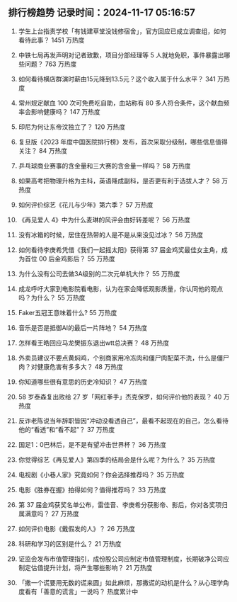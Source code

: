 
## 排行榜趋势 记录时间：2024-11-17 05:16:57
  
  1. 学生上台指责学校「有钱建草堂没钱修宿舍」，官方回应已成立调查组，如何看待此事？ 1451 万热度
    
  2. 中铁七局再发声明对记者致歉，项目分部经理等 5 人就地免职，事件暴露出哪些问题？ 763 万热度
    
  3. 如何看待横店群演时薪由15元降到13.5元？这个收入属于什么水平？ 341 万热度
    
  4. 常州规定献血 100 次可免费吃自助，血站称有 80 多人符合条件，这个献血频率会影响健康吗？ 147 万热度
    
  5. 印尼为何让东帝汶独立了？ 120 万热度
    
  6. 复旦版《2023 年度中国医院排行榜》发布，首次采取分级制，哪些信息值得关注？ 84 万热度
    
  7. 乒乓球商业赛事的含金量和三大赛的含金量一样吗？ 58 万热度
    
  8. 如果高考把物理升格为主科，英语降成副科，是否更有利于选拔人才？ 58 万热度
    
  9. 如何评价综艺《花儿与少年》第六季？ 57 万热度
    
  10. 《再见爱人 4》中为什么麦琳的风评会由好转差呢？ 56 万热度
    
  11. 没有冰箱的时候，居住在热带的人是不是从来没见过冰？ 56 万热度
    
  12. 如何看待李庚希凭借《我们一起摇太阳》获得第 37 届金鸡奖最佳女主角，成为首位 00 后金鸡影后？ 55 万热度
    
  13. 为什么没有公司去做3A级别的二次元单机大作？ 55 万热度
    
  14. 成龙呼吁大家到电影院看电影，认为在家会降低观影质量，你认同他的观点吗？为什么？ 55 万热度
    
  15. Faker五冠王意味着什么? 55 万热度
    
  16. 音乐是否是抵御AI的最后一片阵地？ 54 万热度
    
  17. 怎样看王皓回应马龙樊振东退出wtt总决赛？ 48 万热度
    
  18. 外卖员建议不要点黄焖鸡，个别商家用冷冻肉和僵尸肉配菜不洗，什么是僵尸肉？对健康危害有多多大？ 48 万热度
    
  19. 你知道哪些很有意思的历史冷知识？ 47 万热度
    
  20. 58 岁泰森复出败给 27 岁「网红拳手」杰克保罗，如何评价他的表现？ 40 万热度
    
  21. 反诈老陈说当年辞职皆因“冲动没看透自己”，最看不起现在的自己，怎么看待他的“看透”和“看不起”？ 37 万热度
    
  22. 国足1：0巴林后，是不是有望冲击世界杯？ 36 万热度
    
  23. 你觉得综艺《再见爱人》第四季的结局会是什么呢？为什么？ 35 万热度
    
  24. 电视剧《小巷人家》究竟如何？你会选择推荐吗？ 35 万热度
    
  25. 电影《胜券在握》拍得如何？值得推荐吗？ 33 万热度
    
  26. 第 37 届金鸡获奖名单公布，雷佳音、李庚希分获影帝、影后，你对各奖项归属满意吗？ 27 万热度
    
  27. 如何评价电影《戴假发的人》？ 26 万热度
    
  28. 科研和学习的区别是什么？ 21 万热度
    
  29. 证监会发布市值管理指引，成份股公司应制定市值管理制度，长期破净公司应制定估值提升计划，将产生哪些影响？ 21 万热度
    
  30. 「撒一个谎要用无数的谎来圆」如此麻烦，那撒谎的动机是什么？从心理学角度看有「善意的谎言」一说吗？ 热度累计中
    
